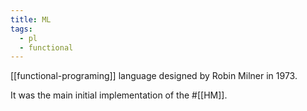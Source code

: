 ```yaml
---
title: ML
tags:
  - pl
  - functional
---
```


[[functional-programing]] language designed by Robin Milner in 1973.

It was the main initial implementation of the #[[HM]].
